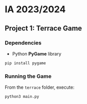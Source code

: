 # IA 2023/2024

## Project 1: Terrace Game

### Dependencies

* Python **PyGame** library

```bash
pip install pygame
```

### Running the Game

From the `terrace` folder, execute:

```bash
python3 main.py
```